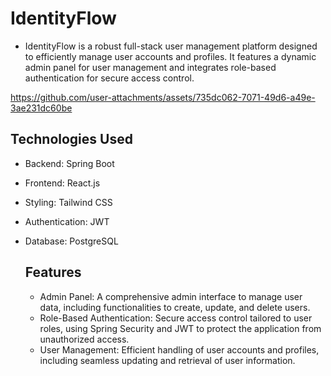 # IdentityFlow
- IdentityFlow is a robust full-stack user management platform designed to efficiently manage user accounts and profiles. It features a dynamic admin panel for user management and integrates role-based authentication for secure access control.
  
https://github.com/user-attachments/assets/735dc062-7071-49d6-a49e-3ae231dc60be

## Technologies Used
- Backend: Spring Boot
- Frontend: React.js
- Styling: Tailwind CSS
- Authentication: JWT
- Database: PostgreSQL

  ## Features
  - Admin Panel: A comprehensive admin interface to manage user data, including functionalities to create, update, and delete users.
  - Role-Based Authentication: Secure access control tailored to user roles, using Spring Security and JWT to protect the application from unauthorized access.
  - User Management: Efficient handling of user accounts and profiles, including seamless updating and retrieval of user information.

